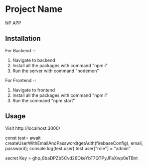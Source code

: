# Project Name

NP APP

## Installation

For Backend -:
1. Navigate to backend
2. Install all the packages with command "npm i"
3. Run the server with command "nodemon"

For Frontend -:
1. Navigate to frontend
2. Install all the packages with command "npm i"
3. Run the command "npm start"

## Usage

Visit http://localhost:3000/ 


const test= await createUserWithEmailAndPassword(getAuth(firebaseConfig), email, password);
      console.log(test.user)
      test.user["role"] = "admin"

secret Key = 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


